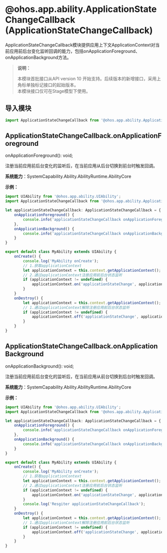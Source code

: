 # @ohos.app.ability.ApplicationStateChangeCallback (ApplicationStateChangeCallback)

ApplicationStateChangeCallback模块提供应用上下文ApplicationContext对当前应用前后台变化监听回调的能力，包括onApplicationForeground、onApplicationBackground方法。

> **说明：**
>
> 本模块首批接口从API version 10 开始支持。后续版本的新增接口，采用上角标单独标记接口的起始版本。  
> 本模块接口仅可在Stage模型下使用。

## 导入模块

```ts
import ApplicationStateChangeCallback from '@ohos.app.ability.ApplicationStateChangeCallback';
```

## ApplicationStateChangeCallback.onApplicationForeground

onApplicationForeground(): void;

注册当前应用前后台变化的监听后，在当前应用从后台切换到前台时触发回调。

**系统能力**：SystemCapability.Ability.AbilityRuntime.AbilityCore

**示例：**

```ts
import UIAbility from '@ohos.app.ability.UIAbility';
import ApplicationStateChangeCallback from '@ohos.app.ability.ApplicationStateChangeCallback';

let applicationStateChangeCallback: ApplicationStateChangeCallback = {
    onApplicationForeground() {
        console.info('applicationStateChangeCallback onApplicationForeground');
    },
    onApplicationBackground() {
        console.info('applicationStateChangeCallback onApplicationBackground');
    }
}

export default class MyAbility extends UIAbility {
    onCreate() {
        console.log('MyAbility onCreate');
        // 1.获取applicationContext
        let applicationContext = this.context.getApplicationContext();
        // 2.通过applicationContext注册应用前后台状态监听
        if (applicationContext != undefined) {
            applicationContext.on('applicationStateChange', applicationStateChangeCallback);
        }
    }
    onDestroy() {
        let applicationContext = this.context.getApplicationContext();
        // 1.通过applicationContext解除注册应用前后台状态监听
        if (applicationContext != undefined) {
            applicationContext.off('applicationStateChange', applicationStateChangeCallback);
        }
    }
}
```

## ApplicationStateChangeCallback.onApplicationBackground

onApplicationBackground(): void;

注册当前应用前后台变化的监听后，在当前应用从前台切换到后台时触发回调。

**系统能力**：SystemCapability.Ability.AbilityRuntime.AbilityCore

**示例：**

```ts
import UIAbility from '@ohos.app.ability.UIAbility';
import ApplicationStateChangeCallback from '@ohos.app.ability.ApplicationStateChangeCallback';

let applicationStateChangeCallback: ApplicationStateChangeCallback = {
    onApplicationForeground() {
        console.info('applicationStateChangeCallback onApplicationForeground');
    },
    onApplicationBackground() {
        console.info('applicationStateChangeCallback onApplicationBackground');
    }
}

export default class MyAbility extends UIAbility {
    onCreate() {
        console.log('MyAbility onCreate');
        // 1.获取applicationContext
        let applicationContext = this.context.getApplicationContext();
        // 2.通过applicationContext注册应用前后台状态监听
        if (applicationContext != undefined) {
            applicationContext.on('applicationStateChange', applicationStateChangeCallback);
        }
        console.log('Resgiter applicationStateChangeCallback');
    }
    onDestroy() {
        let applicationContext = this.context.getApplicationContext();
        // 1.通过applicationContext解除注册应用前后台状态监听
        if (applicationContext != undefined) {
            applicationContext.off('applicationStateChange', applicationStateChangeCallback);
        }
    }
}
```